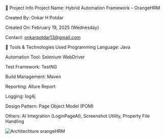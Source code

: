📅 Project Info
Project Name: Hybrid Automation Framework – OrangeHRM

Created By: Onkar H Potdar

Created On: February 19, 2025 (Wednesday)

Contact: onkarpotdar13@gmail.com

🧰 Tools & Technologies Used
Programming Language: Java

Automation Tool: Selenium WebDriver

Test Framework: TestNG

Build Management: Maven

Reporting: Allure Report

Logging: log4j

Design Pattern: Page Object Model (POM)

Others: AI Integration (LoginPageAI), Screenshot Utility, Property File Handling

![Architechture orangeHRM](https://github.com/user-attachments/assets/6782fe8f-0117-42e9-9dfc-1907e2946924)
